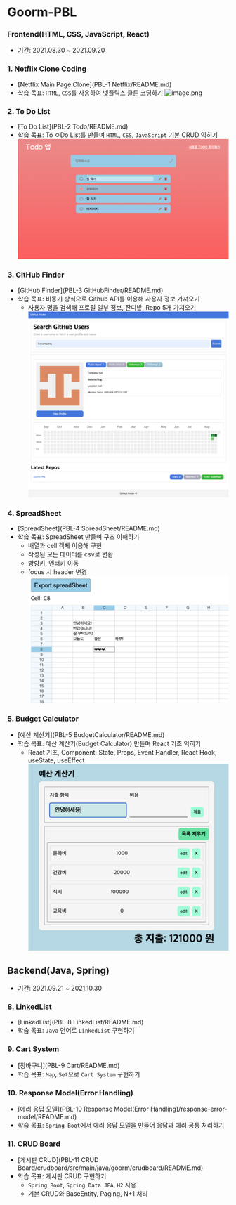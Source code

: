 # Goorm-PBL

### Frontend(HTML, CSS, JavaScript, React)
- 기간: 2021.08.30 ~ 2021.09.20
### 1. Netflix Clone Coding
- [Netflix Main Page Clone](PBL-1 Netflix/README.md)
- 학습 목표: `HTML`, `CSS`를 사용하여 넷플릭스 클론 코딩하기
![image.png](PBL-1%20Netflix%2Fimage.png)
### 2. To Do List
- [To Do List](PBL-2 Todo/README.md)
- 학습 목표: To ㅇDo List를 만들며 `HTML`, `CSS`, `JavaScript` 기본 CRUD 익히기
![image.png](PBL-2%20Todo%2Fimage.png)
### 3. GitHub Finder
- [GitHub Finder](PBL-3 GitHubFinder/README.md)
- 학습 목표: 비동기 방식으로 Github API를 이용해 사용자 정보 가져오기
  - 사용자 명을 검색해 프로필 일부 정보, 잔디밭, Repo 5개 가져오기
![image.png](PBL-3%20GitHubFinder%2Fimage.png)
### 4. SpreadSheet
- [SpreadSheet](PBL-4 SpreadSheet/README.md)
- 학습 목표: SpreadSheet 만들며 구조 이해하기
  - 배열과 cell 객체 이용해 구현
  - 작성된 모든 데이터를 csv로 변환
  - 방향키, 엔터키 이동
  - focus 시 header 변경
![spreadSheetImpl.png](PBL-4%20SpreadSheet%2FspreadSheetImpl.png)
### 5. Budget Calculator
- [예산 계산기](PBL-5 BudgetCalculator/README.md)
- 학습 목표: 예산 계산기(Budget Calculator) 만들며 React 기초 익히기
  - React 기초, Component, State, Props, Event Handler, React Hook, useState, useEffect
![스크린샷 2023-09-18 오전 3.10.13.png](PBL-5%20BudgetCalculator%2Freact-crud-app%2F%EC%8A%A4%ED%81%AC%EB%A6%B0%EC%83%B7%202023-09-18%20%EC%98%A4%EC%A0%84%203.10.13.png)
## Backend(Java, Spring)
- 기간: 2021.09.21 ~ 2021.10.30
### 8. LinkedList
- [LinkedList](PBL-8 LinkedList/README.md)
- 학습 목표: `Java` 언어로 `LinkedList` 구현하기

### 9. Cart System
- [장바구니](PBL-9 Cart/README.md)
- 학습 목표: `Map`, `Set`으로 `Cart System` 구현하기

### 10. Response Model(Error Handling)
- [에러 응답 모델](PBL-10 Response Model(Error Handling)/response-error-model/README.md)
- 학습 목표: `Spring Boot`에서 에러 응답 모델을 만들어 응답과 에러 공통 처리하기

### 11. CRUD Board
- [게시판 CRUD](PBL-11 CRUD Board/crudboard/src/main/java/goorm/crudboard/README.md)
- 학습 목표: 게시판 CRUD 구현하기
  - `Spring Boot`, `Spring Data JPA`, `H2` 사용
  - 기본 CRUD와 BaseEntity, Paging, N+1 처리






